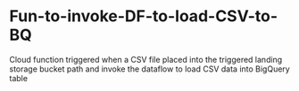 # Fun-to-invoke-DF-to-load-CSV-to-BQ
Cloud function triggered when a CSV file placed into the triggered landing storage bucket path and invoke the dataflow to load CSV data into BigQuery table 
